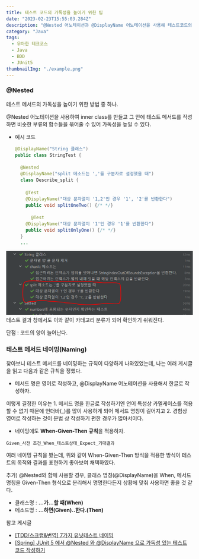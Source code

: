 ```yaml
---
title: 테스트 코드의 가독성을 높이기 위한 팁
date: "2023-02-23T15:55:03.284Z"
description: "@Nested 어노테이션과 @DisplayName 어노테이션을 사용해 테스트코드의 가독성을 높여보자."
category: "Java"
tags:
  - 우아한 테크코스
  - Java
  - BDD
  - JUnit5
thumbnailImg: "./example.png"
---
```


### @Nested

테스트 메서드의 가독성을 높이기 위한 방법 중 하나.

@Nested 어노테이션을 사용하여 inner class를 만들고 그 안에 테스트 메서드를 작성하면 비슷한 부류의 함수들을 묶어줄 수 있어 가독성을 높일 수 있다.

- 예시 코드

  ```java
  @DisplayName("String 클래스")
  public class StringTest {

    @Nested
    @DisplayName("split 메소드는 ','를 구분자로 설정했을 때")
    class Describe_split {

      @Test
      @DisplayName("대상 문자열이 '1,2'인 경우 '1', '2'를 반환한다")
      public void splitOneTwo() {/* */}

  		@Test
      @DisplayName("대상 문자열이 '1'인 경우 '1'를 반환한다")
      public void splitOnlyOne() {/* */}
    }
  	...
  ```

![예시 사진](./example.png)
테스트 결과 창에서도 이와 같이 카테고리 분류가 되어 확인하기 쉬워진다.

단점 : 코드의 양이 늘어난다.

### 테스트 메서드 네이밍(Naming)

찾아보니 테스트 메서드를 네이밍하는 규칙이 다양하게 나와있었는데, 나는 여러 게시글을 읽고 다음과 같은 규칙을 정했다.

- 메서드 명은 영어로 작성하고, @DisplayName 어노테이션을 사용해서 한글로 작성하자.

이렇게 결정한 이유는 1. 메서드 명을 한글로 작성하기엔 언어 특성상 카멜케이스를 적용할 수 없기 때문에 언더바(\_)를 많이 사용하게 되어 메서드 명칭이 길어지고 2. 경험상 영어로 작성하는 것이 문법 상 작성하기 편한 경우가 많아서이다.

- 네이밍에도 **When-Given-Then 규칙**을 적용하자.

`Given_사전 조건_When_테스트상태_Expect_기대결과`

여러 네이밍 규칙을 봤는데, 위와 같이 When-Given-Then 방식을 적용한 방식이 테스트의 목적와 결과를 표현하기 좋아보여 채택하였다.

추가) @Nested와 함께 사용할 경우, 클래스 명칭(@DisplayName)을 When, 메서드 명칭을 Given-Then 형식으로 분리해서 명명한다든지 상황에 맞춰 사용하면 좋을 것 같다.

- 클래스명 : **…가…할 때(When)**
- 메소드명 : **…하면(Given)..한다.(Then)**

<nav> 참고 게시글

- [[TDD/스크랩&번역] 7가지 유닛테스트 네이밍](https://it-is-mine.tistory.com/3)
- [[Spring] JUnit 5 에서 @Nested 와 @DisplayName 으로 가독성 있는 테스트 코드 작성하기](https://bcp0109.tistory.com/297)
</nav>
